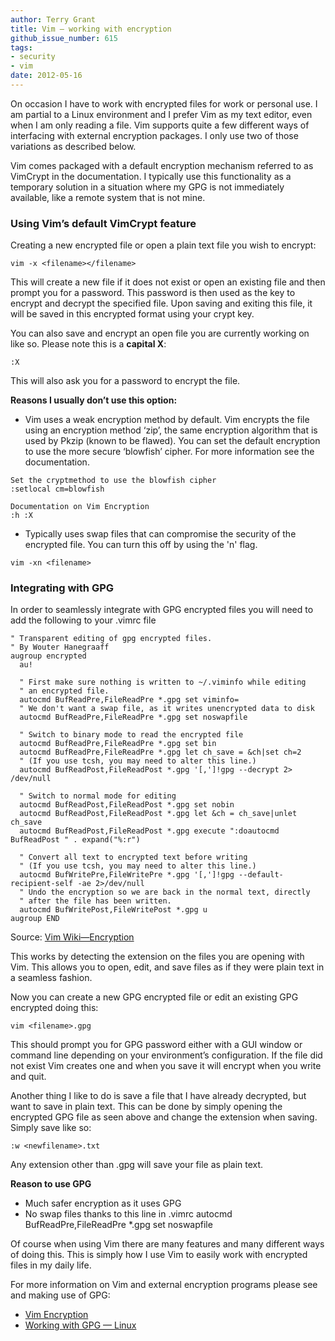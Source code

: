 ```yaml
---
author: Terry Grant
title: Vim — working with encryption
github_issue_number: 615
tags:
- security
- vim
date: 2012-05-16
---
```




On occasion I have to work with encrypted files for work or personal use. I am partial to a Linux environment and I prefer Vim as my text editor, even when I am only reading a file. Vim supports quite a few different ways of interfacing with external encryption packages. I only use two of those variations as described below.

Vim comes packaged with a default encryption mechanism referred to as VimCrypt in the documentation. I typically use this functionality as a temporary solution in a situation where my GPG is not immediately available, like a remote system that is not mine. 

### Using Vim’s default VimCrypt feature

Creating a new encrypted file or open a plain text file you wish to encrypt:

```
vim -x <filename></filename>
```

This will create a new file if it does not exist or open an existing file and then prompt you for a password. This password is then used as the key to encrypt and decrypt the specified file. Upon saving and exiting this file, it will be saved in this encrypted format using your crypt key.

You can also save and encrypt an open file you are currently working on like so. Please note this is a **capital X**: 

```
:X 
```
This will also ask you for a password to encrypt the file.

**Reasons I usually don’t use this option:**

- Vim uses a weak encryption method by default. Vim encrypts the file using an encryption method ‘zip’, the same encryption algorithm that is used by Pkzip (known to be flawed). You can set the default encryption to use the more secure ‘blowfish’ cipher. For more information see the documentation.

```
Set the cryptmethod to use the blowfish cipher
:setlocal cm=blowfish 

Documentation on Vim Encryption
:h :X
```
  - Typically uses swap files that can compromise the security of the encrypted file. You can turn this off by using the 'n' flag.

```
vim -xn <filename>
```

### Integrating with GPG

In order to seamlessly integrate with GPG encrypted files you will need to add the following to your .vimrc file

```nohighlight
" Transparent editing of gpg encrypted files.
" By Wouter Hanegraaff
augroup encrypted
  au!

  " First make sure nothing is written to ~/.viminfo while editing
  " an encrypted file.
  autocmd BufReadPre,FileReadPre *.gpg set viminfo=
  " We don't want a swap file, as it writes unencrypted data to disk
  autocmd BufReadPre,FileReadPre *.gpg set noswapfile

  " Switch to binary mode to read the encrypted file
  autocmd BufReadPre,FileReadPre *.gpg set bin
  autocmd BufReadPre,FileReadPre *.gpg let ch_save = &ch|set ch=2
  " (If you use tcsh, you may need to alter this line.)
  autocmd BufReadPost,FileReadPost *.gpg '[,']!gpg --decrypt 2> /dev/null

  " Switch to normal mode for editing
  autocmd BufReadPost,FileReadPost *.gpg set nobin
  autocmd BufReadPost,FileReadPost *.gpg let &ch = ch_save|unlet ch_save
  autocmd BufReadPost,FileReadPost *.gpg execute ":doautocmd BufReadPost " . expand("%:r")

  " Convert all text to encrypted text before writing
  " (If you use tcsh, you may need to alter this line.)
  autocmd BufWritePre,FileWritePre *.gpg '[,']!gpg --default-recipient-self -ae 2>/dev/null
  " Undo the encryption so we are back in the normal text, directly
  " after the file has been written.
  autocmd BufWritePost,FileWritePost *.gpg u
augroup END
```
Source: [Vim Wiki—​Encryption](http://vim.wikia.com/wiki/Encryption) 

This works by detecting the extension on the files you are opening with Vim. This allows you to open, edit, and save files as if they were plain text in a seamless fashion.

Now you can create a new GPG encrypted file or edit an existing GPG encrypted doing this: 

```
vim <filename>.gpg
```

This should prompt you for GPG password either with a GUI window or command line depending on your environment’s configuration. If the file did not exist Vim creates one and when you save it will encrypt when you write and quit.

Another thing I like to do is save a file that I have already decrypted, but want to save in plain text. This can be done by simply opening the encrypted GPG file as seen above and change the extension when saving. Simply save like so: 

```
:w <newfilename>.txt
```
Any extension other than .gpg will save your file as plain text.  

**Reason to use GPG**

- Much safer encryption as it uses GPG 
- No swap files thanks to this line in .vimrc autocmd BufReadPre,FileReadPre *.gpg set noswapfile

Of course when using Vim there are many features and many different ways of doing this. This is simply how I use Vim to easily work with encrypted files in my daily life.

For more information on Vim and external encryption programs please see and making use of GPG: 

- [Vim Encryption](http://vim.wikia.com/wiki/Encryption)
- [Working with GPG — Linux](http://www.cyberciti.biz/tips/linux-how-to-encrypt-and-decrypt-files-with-a-password.html)


